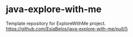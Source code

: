# java-explore-with-me

Template repository for ExploreWithMe project.
https://github.com/EsiaBelos/java-explore-with-me/pull/5
